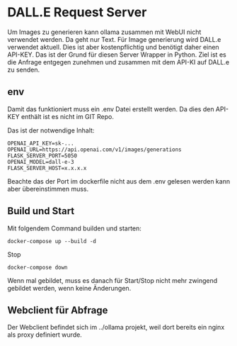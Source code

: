 # DALL.E Request Server
Um Images zu generieren kann ollama zusammen mit WebUI nicht verwendet werden. Da geht nur Text. Für Image generierung wird DALL.e verwendet aktuell.
Dies ist aber kostenpflichtig und benötigt daher einen API-KEY. Das ist der Grund für diesen Server Wrapper in Python. Ziel ist es die Anfrage entgegen zunehmen und zusammen
mit dem API-KI auf DALL.e zu senden.

## env
Damit das funktioniert muss ein .env Datei erstellt werden. Da dies den API-KEY enthält ist es nicht im GIT Repo.

Das ist der notwendige Inhalt:

    OPENAI_API_KEY=sk-...
    OPENAI_URL=https://api.openai.com/v1/images/generations
    FLASK_SERVER_PORT=5050
    OPENAI_MODEL=dall-e-3
    FLASK_SERVER_HOST=x.x.x.x

Beachte das der Port im dockerfile nicht aus dem .env gelesen werden kann aber übereinstimmen muss.

## Build und Start
Mit folgendem Command builden und starten:

    docker-compose up --build -d

Stop

    docker-compose down

Wenn mal gebildet, muss es danach für Start/Stop nicht mehr zwingend gebildet werden, wenn keine Änderungen.

## Webclient für Abfrage
Der Webclient befindet sich im ../ollama projekt, weil dort bereits ein nginx als proxy definiert wurde.
